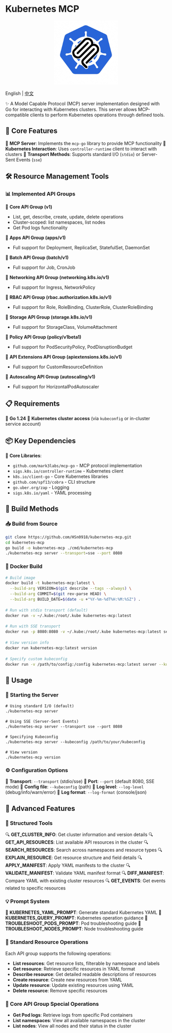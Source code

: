 # Kubernetes MCP

<div align="center">
  <img src="logo.png" alt="Kubernetes MCP Logo" width="200">
</div>

English | [中文](README_ZH.md)

✨ A Model Capable Protocol (MCP) server implementation designed with Go for interacting with Kubernetes clusters. This server allows MCP-compatible clients to perform Kubernetes operations through defined tools.

## 📌 Core Features

🔹 **MCP Server**: Implements the `mcp-go` library to provide MCP functionality
🔹 **Kubernetes Interaction**: Uses `controller-runtime` client to interact with clusters
🔹 **Transport Methods**: Supports standard I/O (`stdio`) or Server-Sent Events (`sse`)

## 🛠️ Resource Management Tools

### 📊 Implemented API Groups

🔸 **Core API Group (v1)**
- List, get, describe, create, update, delete operations
- Cluster-scoped: list namespaces, list nodes
- Get Pod logs functionality

🔸 **Apps API Group (apps/v1)**
- Full support for Deployment, ReplicaSet, StatefulSet, DaemonSet

🔸 **Batch API Group (batch/v1)**
- Full support for Job, CronJob

🔸 **Networking API Group (networking.k8s.io/v1)**
- Full support for Ingress, NetworkPolicy

🔸 **RBAC API Group (rbac.authorization.k8s.io/v1)**
- Full support for Role, RoleBinding, ClusterRole, ClusterRoleBinding

🔸 **Storage API Group (storage.k8s.io/v1)**
- Full support for StorageClass, VolumeAttachment

🔸 **Policy API Group (policy/v1beta1)**
- Full support for PodSecurityPolicy, PodDisruptionBudget

🔸 **API Extensions API Group (apiextensions.k8s.io/v1)**
- Full support for CustomResourceDefinition

🔸 **Autoscaling API Group (autoscaling/v1)**
- Full support for HorizontalPodAutoscaler

## 📋 Requirements

📌 **Go 1.24**
📌 **Kubernetes cluster access** (via `kubeconfig` or in-cluster service account)

## 📦 Key Dependencies

🧩 **Core Libraries**:
- `github.com/mark3labs/mcp-go` - MCP protocol implementation
- `sigs.k8s.io/controller-runtime` - Kubernetes client
- `k8s.io/client-go` - Core Kubernetes libraries
- `github.com/spf13/cobra` - CLI structure
- `go.uber.org/zap` - Logging
- `sigs.k8s.io/yaml` - YAML processing

## 🔨 Build Methods

### 📥 Build from Source

```bash
git clone https://github.com/HSn0918/kubernetes-mcp.git
cd kubernetes-mcp
go build -o kubernetes-mcp ./cmd/kubernetes-mcp
./kubernetes-mcp server --transport=sse --port 8080
```

### 🐳 Docker Build

```bash
# Build image
docker build -t kubernetes-mcp:latest \
  --build-arg VERSION=$(git describe --tags --always) \
  --build-arg COMMIT=$(git rev-parse HEAD) \
  --build-arg BUILD_DATE=$(date -u +"%Y-%m-%dT%H:%M:%SZ") .

# Run with stdio transport (default)
docker run -v ~/.kube:/root/.kube kubernetes-mcp:latest

# Run with SSE transport
docker run -p 8080:8080 -v ~/.kube:/root/.kube kubernetes-mcp:latest server --transport=sse

# View version info
docker run kubernetes-mcp:latest version

# Specify custom kubeconfig
docker run -v /path/to/config:/config kubernetes-mcp:latest server --kubeconfig=/config
```

## 🚀 Usage

### 🔄 Starting the Server

```shell
# Using standard I/O (default)
./kubernetes-mcp server

# Using SSE (Server-Sent Events)
./kubernetes-mcp server --transport sse --port 8080

# Specifying Kubeconfig
./kubernetes-mcp server --kubeconfig /path/to/your/kubeconfig

# View version
./kubernetes-mcp version
```

### ⚙️ Configuration Options

🔧 **Transport**: `--transport` (stdio/sse)
🔧 **Port**: `--port` (default 8080, SSE mode)
🔧 **Config file**: `--kubeconfig` (path)
🔧 **Log level**: `--log-level` (debug/info/warn/error)
🔧 **Log format**: `--log-format` (console/json)

## 🧩 Advanced Features

### 📝 Structured Tools

🔍 **GET_CLUSTER_INFO**: Get cluster information and version details
🔍 **GET_API_RESOURCES**: List available API resources in the cluster
🔍 **SEARCH_RESOURCES**: Search across namespaces and resource types
🔍 **EXPLAIN_RESOURCE**: Get resource structure and field details
🔍 **APPLY_MANIFEST**: Apply YAML manifests to the cluster
🔍 **VALIDATE_MANIFEST**: Validate YAML manifest format
🔍 **DIFF_MANIFEST**: Compare YAML with existing cluster resources
🔍 **GET_EVENTS**: Get events related to specific resources

### 💡 Prompt System

🔖 **KUBERNETES_YAML_PROMPT**: Generate standard Kubernetes YAML
🔖 **KUBERNETES_QUERY_PROMPT**: Kubernetes operation guidance
🔖 **TROUBLESHOOT_PODS_PROMPT**: Pod troubleshooting guide
🔖 **TROUBLESHOOT_NODES_PROMPT**: Node troubleshooting guide

### 🔄 Standard Resource Operations

Each API group supports the following operations:
- **List resources**: Get resource lists, filterable by namespace and labels
- **Get resource**: Retrieve specific resources in YAML format
- **Describe resource**: Get detailed readable descriptions of resources
- **Create resource**: Create new resources from YAML
- **Update resource**: Update existing resources using YAML
- **Delete resource**: Remove specific resources

### 🌟 Core API Group Special Operations

- **Get Pod logs**: Retrieve logs from specific Pod containers
- **List namespaces**: View all available namespaces in the cluster
- **List nodes**: View all nodes and their status in the cluster
